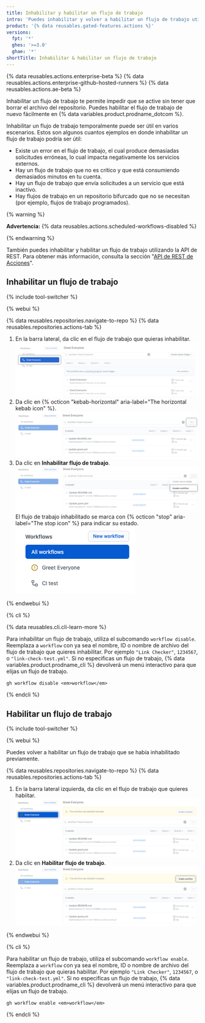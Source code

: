 ```yaml
---
title: Inhabilitar y habilitar un flujo de trabajo
intro: 'Puedes inhabilitar y volver a habilitar un flujo de trabajo utilizando la IU de {% data variables.product.prodname_dotcom %}, la API de REST, o el {% data variables.product.prodname_cli %}.'
product: '{% data reusables.gated-features.actions %}'
versions:
  fpt: '*'
  ghes: '>=3.0'
  ghae: '*'
shortTitle: Inhabilitar & habilitar un flujo de trabajo
---
```


{% data reusables.actions.enterprise-beta %}
{% data reusables.actions.enterprise-github-hosted-runners %}
{% data reusables.actions.ae-beta %}

Inhabilitar un flujo de trabajo te permite impedir que se active sin tener que borrar el archivo del repositorio. Puedes habilitar el flujo de trabajo de nuevo fácilmente en {% data variables.product.prodname_dotcom %}.

Inhabilitar un flujo de trabajo temporalmente puede ser útil en varios escenarios. Estos son algunos cuantos ejemplos en donde inhabilitar un flujo de trabajo podría ser útil:

- Existe un error en el flujo de trabajo, el cual produce demasiadas solicitudes erróneas, lo cual impacta negativamente los servicios externos.
- Hay un flujo de trabajo que no es crítico y que está consumiendo demasiados minutos en tu cuenta.
- Hay un flujo de trabajo que envía solicitudes a un servicio que está inactivo.
- Hay flujos de trabajo en un repositorio bifurcado que no se necesitan (por ejemplo, flujos de trabajo programados).

{% warning %}

**Advertencia:** {% data reusables.actions.scheduled-workflows-disabled %}

{% endwarning %}

También puedes inhabilitar y habilitar un flujo de trabajo utilizando la API de REST. Para obtener más información, consulta la sección "[API de REST de Acciones](/rest/reference/actions#workflows)".

## Inhabilitar un flujo de trabajo

{% include tool-switcher %}

{% webui %}

{% data reusables.repositories.navigate-to-repo %}
{% data reusables.repositories.actions-tab %}
1. En la barra lateral, da clic en el flujo de trabajo que quieras inhabilitar. ![flujo de trabajo de la selección en las acciones](/assets/images/actions-select-workflow.png)
1. Da clic en {% octicon "kebab-horizontal" aria-label="The horizontal kebab icon" %}. ![menú de kebab de las acciones](/assets/images/help/repository/actions-workflow-menu-kebab.png)
1. Da clic en **Inhabilitar flujo de trabajo**. ![actions disable workflow](/assets/images/help/repository/actions-disable-workflow.png)El flujo de trabajo inhabilitado se marca con {% octicon "stop" aria-label="The stop icon" %} para indicar su estado. ![lista de acciones del flujo de trabajo inhabilitado](/assets/images/help/repository/actions-find-disabled-workflow.png)

{% endwebui %}

{% cli %}

{% data reusables.cli.cli-learn-more %}

Para inhabilitar un flujo de trabajo, utiliza el subcomando `workflow disable`. Reemplaza a `workflow` con ya sea el nombre, ID o nombre de archivo del flujo de trabajo que quieres inhabilitar. Por ejemplo `"Link Checker"`, `1234567`, o `"link-check-test.yml"`. Si no especificas un flujo de trabajo, {% data variables.product.prodname_cli %} devolverá un menú interactivo para que elijas un flujo de trabajo.

```shell
gh workflow disable <em>workflow</em>
```

{% endcli %}

## Habilitar un flujo de trabajo

{% include tool-switcher %}

{% webui %}

Puedes volver a habilitar un flujo de trabajo que se había inhabilitado previamente.

{% data reusables.repositories.navigate-to-repo %}
{% data reusables.repositories.actions-tab %}
1. En la barra lateral izquierda, da clic en el flujo de trabajo que quieres habiitar. ![acciones para seleccional el flujo de trabajo inhabilitado](/assets/images/help/repository/actions-select-disabled-workflow.png)
1. Da clic en **Habilitar flujo de trabajo**. ![acciones para habilitar flujo de trabajo](/assets/images/help/repository/actions-enable-workflow.png)

{% endwebui %}

{% cli %}

Para habilitar un flujo de trabajo, utiliza el subcomando `workflow enable`. Reemplaza a `workflow` con ya sea el nombre, ID o nombre de archivo del flujo de trabajo que quieras habilitar. Por ejemplo `"Link Checker"`, `1234567`, o `"link-check-test.yml"`. Si no especificas un flujo de trabajo, {% data variables.product.prodname_cli %} devolverá un menú interactivo para que elijas un flujo de trabajo.

```shell
gh workflow enable <em>workflow</em>
```

{% endcli %}
